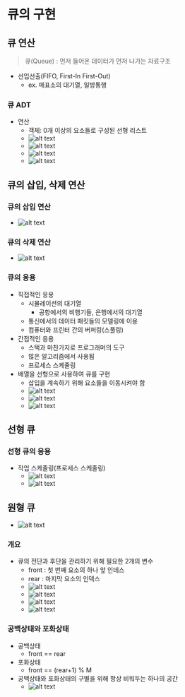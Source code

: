 # 큐의 구현

## 큐 연산

> 큐(Queue) : 먼저 들어온 데이터가 먼저 나가는 자료구조

- 선입선출(FIFO, First-In First-Out)
  - ex. 매표소의 대기열, 일방통행

### 큐 ADT

- 연산
  - 객체: 0개 이상의 요소들로 구성된 선형 리스트
  - ![alt text](image.png)
  - ![alt text](image-1.png)
  - ![alt text](image-2.png)
  - ![alt text](image-3.png)

## 큐의 삽입, 삭제 연산

### 큐의 삽입 연산

- ![alt text](image-4.png)

### 큐의 삭제 연산

- ![alt text](image-5.png)

### 큐의 응용

- 직접적인 응용
  - 시뮬레이션의 대기열
    - 공항에서의 비행기들, 은행에서의 대기열
  - 통신에서의 데이터 패킷들의 모델링에 이용
  - 컴퓨터와 프린터 간의 버퍼링(스풀링)
- 간접적인 응용
  - 스택과 마찬가지로 프로그래머의 도구
  - 많은 알고리즘에서 사용됨
  - 프로세스 스케줄링
- 배열을 선형으로 사용하여 큐를 구현
  - 삽입을 계속하기 위해 요소들을 이동시켜야 함
  - ![alt text](image-6.png)
  - ![alt text](image-7.png)
  - ![alt text](image-8.png)

## 선형 큐

### 선형 큐의 응용

- 작업 스케줄링(프로세스 스케줄링)
  - ![alt text](image-9.png)
  - ![alt text](image-10.png)

## 원형 큐

- ![alt text](image-11.png)

### 개요

- 큐의 전단과 후단을 관리하기 위해 필요한 2개의 변수
  - front : 첫 번째 요소의 하나 앞 인데스
  - rear : 마지막 요소의 인덱스
  - ![alt text](image-12.png)
  - ![alt text](image-13.png)
  - ![alt text](image-14.png)
  - ![alt text](image-15.png)

### 공백상태와 포화상태

- 공백상태
  - front == rear
- 포화상태
  - front == (rear+1) % M
- 공백상태와 포화상태의 구별을 위해 항상 비워두는 하나의 공간
  - ![alt text](image-16.png)
